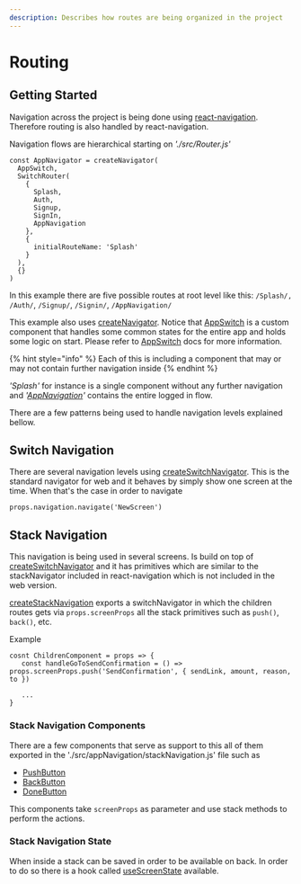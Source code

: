 ```yaml
---
description: Describes how routes are being organized in the project
---
```


# Routing

## Getting Started

Navigation across the project is being done using [react-navigation](https://reactnavigation.org/docs/en/web-support.html). Therefore routing is also handled by react-navigation. 

Navigation flows are hierarchical starting on _'./src/Router.js'_ 

```
const AppNavigator = createNavigator(
  AppSwitch,
  SwitchRouter(
    {
      Splash,
      Auth,
      Signup,
      SignIn,
      AppNavigation
    },
    {
      initialRouteName: 'Splash'
    }
  ),
  {}
)
```

In this example there are five possible routes at root level like this: `/Splash/,` `/Auth/`, `/Signup/`, `/Signin/`, `/AppNavigation/`

This example also uses [createNavigator](https://reactnavigation.org/docs/en/custom-navigators.html#createnavigator). Notice that [AppSwitch]() is a custom component that handles some common states for the entire app and holds some logic on start. Please refer to [AppSwitch]() docs for more information.

{% hint style="info" %}
 Each of this is including a component that may or may not contain further navigation inside
{% endhint %}

_'Splash'_ for instance is a single component without any further navigation and _'_[_AppNavigation_](../docs/dapp/components/appnavigation.md)_'_ contains the entire logged in flow.

There are a few patterns being used to handle navigation levels explained bellow.

## Switch Navigation

There are several navigation levels using [createSwitchNavigator](https://reactnavigation.org/docs/en/switch-navigator.html). This is the standard navigator for web and it behaves by simply show one screen at the time. When that's the case in order to navigate

```
props.navigation.navigate('NewScreen')
```

## Stack Navigation

This navigation is being used in several screens. Is build on top of [createSwitchNavigator](https://reactnavigation.org/docs/en/switch-navigator.html) and it has primitives which are similar to the stackNavigator included in react-navigation which is not included in the web version.

[createStackNavigation](../docs/dapp/components/appnavigation.md#createstacknavigator) exports a switchNavigator in which the children routes gets via `props.screenProps` all the stack primitives such as `push()`, `back()`, etc.

Example

```text
cosnt ChildrenComponent = props => {
   const handleGoToSendConfirmation = () => props.screenProps.push('SendConfirmation', { sendLink, amount, reason, to })

   ...
}
```

### Stack Navigation Components

There are a few components that serve as support to this all of them exported in the './src/appNavigation/stackNavigation.js' file such as

* [PushButton](../docs/dapp/components/appnavigation.md#pushbutton)
* [BackButton](../docs/dapp/components/appnavigation.md#backbutton)
* [DoneButton](../docs/dapp/components/appnavigation.md#donebutton)

This components take `screenProps` as parameter and use stack methods to perform the actions.

### Stack Navigation State

When inside a stack can be saved in order to be available on back. In order to do so there is a hook called [useScreenState](../docs/dapp/components/appnavigation.md#usescreenstate) available.

